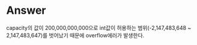 # Answer

capacity의 값이 200,000,000,000으로 int값이 허용하는 범위(-2,147,483,648 ~ 2,147,483,647)를 
 벗어났기 때문에 overflow에러가 발생한다.